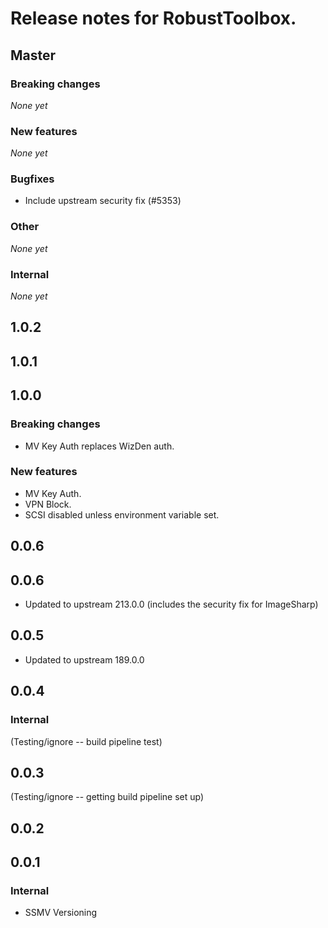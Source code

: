 # Release notes for RobustToolbox.

<!--
NOTE: automatically updated sometimes by version.py.
Don't change the format without looking at the script!
-->

<!--START TEMPLATE
## Master

### Breaking changes

*None yet*

### New features

*None yet*

### Bugfixes

* Include upstream security fix (#5353)

### Other

*None yet*

### Internal

*None yet*


END TEMPLATE-->

## Master

### Breaking changes

*None yet*

### New features

*None yet*

### Bugfixes

* Include upstream security fix (#5353)

### Other

*None yet*

### Internal

*None yet*


## 1.0.2


## 1.0.1


## 1.0.0

### Breaking changes

* MV Key Auth replaces WizDen auth.

### New features

* MV Key Auth.
* VPN Block.
* SCSI disabled unless environment variable set.


## 0.0.6


## 0.0.6

* Updated to upstream 213.0.0 (includes the security fix for ImageSharp)

## 0.0.5

* Updated to upstream 189.0.0


## 0.0.4

### Internal

(Testing/ignore -- build pipeline test)


## 0.0.3

(Testing/ignore -- getting build pipeline set up)

## 0.0.2


## 0.0.1

### Internal

* SSMV Versioning

